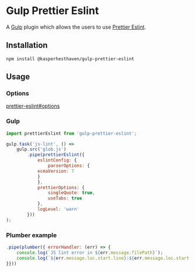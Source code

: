 # Gulp Prettier Eslint

A [Gulp](http://gulpjs.com/) plugin which allows the users to use [Prettier Eslint](https://github.com/prettier/prettier-eslint).

## Installation
`npm install @kasperhesthaven/gulp-prettier-eslint`

## Usage

### Options
[prettier-eslint#options](https://github.com/prettier/prettier-eslint#options)

### Gulp
```js
import prettierEslint from 'gulp-prettier-eslint';

gulp.task('js-lint', () =>
	gulp.src('glob.js')
		.pipe(prettierEslint({
			eslintConfig: {
				parserOptions: {
      		ecmaVersion: 7
    		}
			},
			prettierOptions: {
				singleQuote: true,
				useTabs: true
			},
			logLevel: 'warn'
		}))
);
```

### Plumber example
```js
.pipe(plumber({ errorHandler: (err) => {
	console.log(`JS lint error in ${err.message.filePath}`);
	console.log(`${err.message.loc.start.line}:${err.message.loc.start.column} ${err.message}`)
}}))
```
